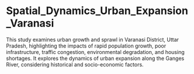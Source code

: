 # Spatial_Dynamics_Urban_Expansion_Varanasi
This study examines urban growth and sprawl in Varanasi District, Uttar Pradesh, highlighting the impacts of rapid population growth, poor infrastructure, traffic congestion, environmental degradation, and housing shortages. It explores the dynamics of urban expansion along the Ganges River, considering historical and socio-economic factors.
